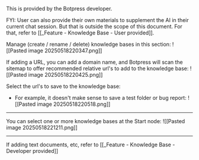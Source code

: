 
This is provided by the Botpress developer. 

FYI: User can also provide their own materials to supplement the AI in their current chat session. But that is outside the scope of this document. For that, refer to [[_Feature - Knowledge Base - User provided]].

Manage (create / rename / delete) knowledge bases in this section:
![[Pasted image 20250518220347.png]]

If adding a URL, you can add a domain name, and Botpress will scan the sitemap to offer recommended relative url's to add to the knowledge base:
![[Pasted image 20250518220425.png]]

Select the url's to save to the knowledge base:
- For example, it doesn't make sense to save a test folder or bug report:
![[Pasted image 20250518220518.png]]

---

You can select one or more knowledge bases at the Start node:
![[Pasted image 20250518221211.png]]


---

If adding text documents, etc, refer to [[_Feature - Knowledge Base - Developer provided]]